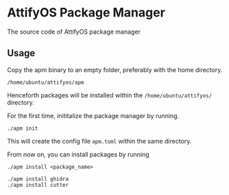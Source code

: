 # AttifyOS Package Manager

The source code of AttifyOS package manager

## Usage

Copy the apm binary to an empty folder, preferably with the home directory.

```
/home/ubuntu/attifyos/apm
```

Henceforth packages will be installed within the `/home/ubuntu/attifyos/` directory.

For the first time, inititalize the package manager by running.

```
./apm init
```

This will create the config file `apm.toml` within the same directory.

From now on, you can install packages by running
```
./apm install <package_name>
```

```
./apm install ghidra
./apm install cutter
```